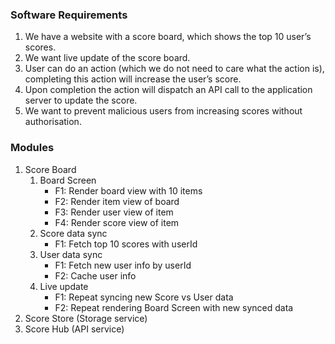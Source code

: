 ### Software Requirements

1. We have a website with a score board, which shows the top 10 user’s scores.
2. We want live update of the score board.
3. User can do an action (which we do not need to care what the action is), completing this action will increase the user’s score.
4. Upon completion the action will dispatch an API call to the application server to update the score.
5. We want to prevent malicious users from increasing scores without authorisation.

### Modules
1. Score Board
    1. Board Screen
        - F1: Render board view with 10 items
        - F2: Render item view of board
        - F3: Render user view of item
        - F4: Render score view of item
    2. Score data sync
        - F1: Fetch top 10 scores with userId
    3. User data sync
        - F1: Fetch new user info by userId
        - F2: Cache user info 
    4. Live update
        - F1: Repeat syncing new Score vs User data
        - F2: Repeat rendering Board Screen with new synced data 
2. Score Store (Storage service)
3. Score Hub (API service)
    